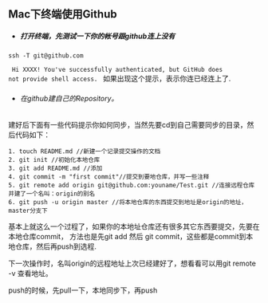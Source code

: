 ## Mac下终端使用Github


 - ##### 打开终端，先测试一下你的帐号跟github连上没有

<pre><code>ssh -T git@github.com</code></pre>

<code> Hi XXXX! You've successfully authenticated, but GitHub does not provide shell access. </code> 如果出现这个提示，表示你连已经连上了.

 - ###### 在github建自己的Repository。
 
 建好后下面有一些代码提示你如何同步，当然先要cd到自己需要同步的目录，然后代码如下：
 
 
 <pre><code>1. touch README.md //新建一个记录提交操作的文档  
2. git init //初始化本地仓库  
3. git add README.md //添加  
4. git commit -m "first commit"//提交到要地仓库，并写一些注释  
5. git remote add origin git@github.com:youname/Test.git //连接远程仓库并建了一个名叫：origin的别名  
6. git push -u origin master //将本地仓库的东西提交到地址是origin的地址，master分支下  </code></pre>

基本上就这么一个过程了，如果你的本地址仓库还有很多其它东西要提交，先要在本地仓库commit， 方法也是先git add 然后 git commit，这些都是commit到本地仓库，然后再push到选程.

下一次操作时，名叫origin的远程地址上次已经建好了，想看看可以用git remote -v 查看地址。

push的时候，先pull一下，本地同步下，再push